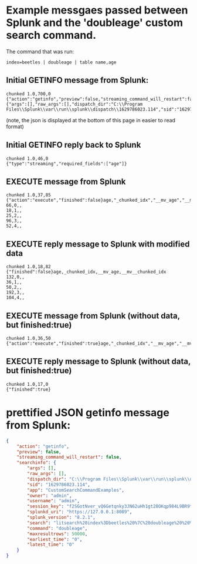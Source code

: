 # Example messgaes passed between Splunk and the 'doubleage' custom search command.

The command that was run:
```
index=beetles | doubleage | table name,age
```


## Initial GETINFO message from Splunk:
```
chunked 1.0,700,0
{"action":"getinfo","preview":false,"streaming_command_will_restart":false,"searchinfo":{"args":[],"raw_args":[],"dispatch_dir":"C:\\Program Files\\Splunk\\var\\run\\splunk\\dispatch\\1629786023.114","sid":"1629786023.114","app":"CustomSearchCommandExamples","owner":"admin","username":"admin","session_key":"f2SGotNver_vQ6Getqnky3JN62uHh1gt28OKqp984L9BR9tRemjJgGLvRzwNjJyFU4FWq6VxY9eLbpL2mcXiX7SeJnH6jsc_Artf1fxBMyXlqrSzufE__Ri9","splunkd_uri":"https://127.0.0.1:8089","splunk_version":"8.2.1","search":"litsearch%20index%3Dbeetles%20%7C%20doubleage%20%20%7C%20fields%20%20keepcolorder%3Dt%20%22age%22%20%22name%22","command":"doubleage","maxresultrows":50000,"earliest_time":"0","latest_time":"0"}}`
```
(note, the json is displayed at the bottom of this page in easier to read format)


## Initial GETINFO reply back to Splunk
```
chunked 1.0,46,0
{"type":"streaming","required_fields":["age"]}
```

## EXECUTE message from Splunk
```
chunked 1.0,37,85
{"action":"execute","finished":false}age,"_chunked_idx","__mv_age","__mv__chunked_idx"
66,0,,
18,1,,
25,2,,
96,3,,
52,4,,
```

## EXECUTE reply message to Splunk with modified data
```
chunked 1.0,18,82
{"finished":false}age,_chunked_idx,__mv_age,__mv__chunked_idx
132,0,,
36,1,,
50,2,,
192,3,,
104,4,,
```

## EXECUTE message from Splunk (without data, but finished:true)
```
chunked 1.0,36,50
{"action":"execute","finished":true}age,"_chunked_idx","__mv_age","__mv__chunked_idx"
```

## EXECUTE reply message to Splunk  (without data, but finished:true)
```
chunked 1.0,17,0
{"finished":true}
```



# prettified JSON getinfo message from Splunk:
```json
{
    "action": "getinfo",
    "preview": false,
    "streaming_command_will_restart": false,
    "searchinfo": {
        "args": [],
        "raw_args": [],
        "dispatch_dir": "C:\\Program Files\\Splunk\\var\\run\\splunk\\dispatch\\1629786023.114",
        "sid": "1629786023.114",
        "app": "CustomSearchCommandExamples",
        "owner": "admin",
        "username": "admin",
        "session_key": "f2SGotNver_vQ6Getqnky3JN62uHh1gt28OKqp984L9BR9tRemjJgGLvRzwNjJyFU4FWq6VxY9eLbpL2mcXiX7SeJnH6jsc_Artf1fxBMyXlqrSzufE__Ri9",
        "splunkd_uri": "https://127.0.0.1:8089",
        "splunk_version": "8.2.1",
        "search": "litsearch%20index%3Dbeetles%20%7C%20doubleage%20%20%7C%20fields%20%20keepcolorder%3Dt%20%22age%22%20%22name%22",
        "command": "doubleage",
        "maxresultrows": 50000,
        "earliest_time": "0",
        "latest_time": "0"
    }
}

```